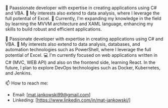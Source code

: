 👋 Paassionate developer with expertise in creating applications using C# and VBA. 
👀   My interests also extend to data analysis, where I leverage the full potential of Excel.
🌱 Currently, I'm expanding my knowledge in the field by learning the MVVM architecture and XAML language, enhancing my skills to build robust and efficient applications.

👋 Passionate developer with expertise in creating applications using C# and VBA. 
👀 My interests also extend to data analysis, databases, and automation technologies such as PowerShell, where I leverage the full potential of Excel. 
💻 I'm currently focused on web applications written in C# (MVC, WEB API) and also on the frontend side, learning React. 
In the future, I plan to explore DevOps technologies such as Docker, Kubernetes, and Jenkins.

📫 How to reach me:
   - Email: [mat.jankowski99@gmail.com]
   - Linkeding: [https://www.linkedin.com/in/mat-jankowski/]
<!---
PortfolioJankowski/PortfolioJankowski is a ✨ special ✨ repository because its `README.md` (this file) appears on your GitHub profile.
You can click the Preview link to take a look at your changes.
--->
